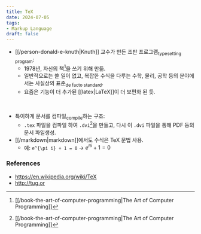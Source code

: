 ```yaml
---
title: TeX
date: 2024-07-05
tags:
- Markup Language
draft: false
---
```



- [[/person-donald-e-knuth|Knuth]] 교수가 만든 조판 프로그램<sub>typesetting program</sub>:
    - 1978년, 자신의 책[^1]을 쓰기 위해 만듦.
    - 일반적으로는 쓸 일이 없고, 복잡한 수식을 다루는 수학, 물리, 공학 등의 분야에서는 사실상의 표준<sub>de facto standard</sub>.
    - 요즘은 기능이 더 추가된 [[latex|LaTeX]]이 더 보편화 된 듯.

[^1]: [[/book-the-art-of-computer-programming|The Art of Computer Programming]]

<BR />

- 특이하게 문서를 컴파일<sub>compile</sub>하는 구조:
    - `.tex` 파일을 컴파일 하여 `.dvi`[^1]을 만들고, 다시 이 `.dvi` 파일을 통해 PDF 등의 문서 파일생성.
- [[/markdown|markdown]]에서도 수식은 TeX 문법 사용.
    - 예: `e^{\pi i} + 1 = 0` $\to$ $e^{\pi i} + 1 = 0$

[^2]: dvi는 Device Independent Format을 의미


### References
- https://en.wikipedia.org/wiki/TeX
- http://tug.or